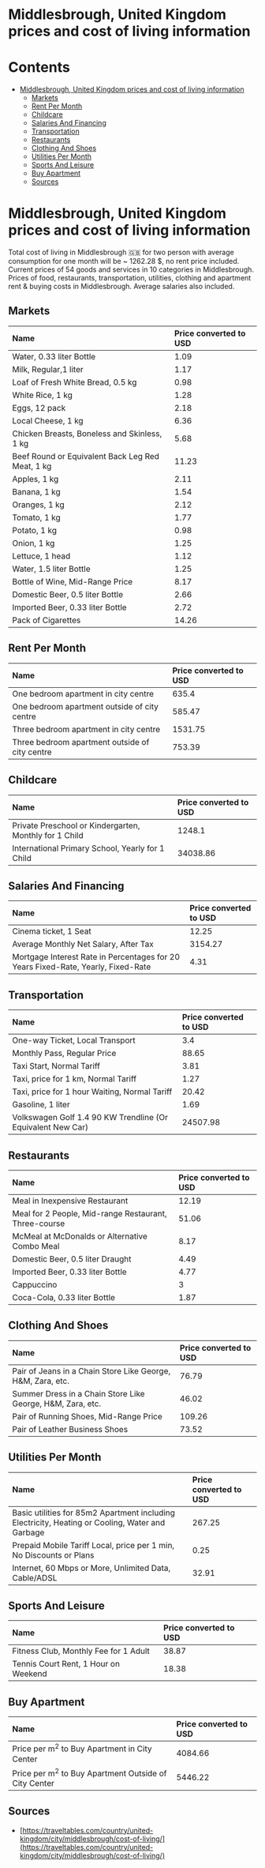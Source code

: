 
Middlesbrough, United Kingdom prices and cost of living information
===================================================================

Contents
========

* [Middlesbrough, United Kingdom prices and cost of living information](#middlesbrough-united-kingdom-prices-and-cost-of-living-information)
	* [Markets](#markets)
	* [Rent Per Month](#rent-per-month)
	* [Childcare](#childcare)
	* [Salaries And Financing](#salaries-and-financing)
	* [Transportation](#transportation)
	* [Restaurants](#restaurants)
	* [Clothing And Shoes](#clothing-and-shoes)
	* [Utilities Per Month](#utilities-per-month)
	* [Sports And Leisure](#sports-and-leisure)
	* [Buy Apartment](#buy-apartment)
	* [Sources](#sources)

# Middlesbrough, United Kingdom prices and cost of living information


Total cost of living in Middlesbrough 🇬🇧 for two person with average consumption for one month will be ~ 1262.28 $, no 
rent price included. Current prices of 54 goods and services in 10 categories  in Middlesbrough. Prices of food, 
restaurants, transportation, utilities, clothing and apartment rent & buying costs in Middlesbrough. Average salaries 
also included.
## Markets

|Name|Price converted to USD|
| :--- | :--- |
|Water, 0.33 liter Bottle|1.09|
|Milk, Regular,1 liter|1.17|
|Loaf of Fresh White Bread, 0.5 kg|0.98|
|White Rice, 1 kg|1.28|
|Eggs, 12 pack|2.18|
|Local Cheese, 1 kg|6.36|
|Chicken Breasts, Boneless and Skinless, 1 kg|5.68|
|Beef Round or Equivalent Back Leg Red Meat, 1 kg |11.23|
|Apples, 1 kg|2.11|
|Banana, 1 kg|1.54|
|Oranges, 1 kg|2.12|
|Tomato, 1 kg|1.77|
|Potato, 1 kg|0.98|
|Onion, 1 kg|1.25|
|Lettuce, 1 head|1.12|
|Water, 1.5 liter Bottle|1.25|
|Bottle of Wine, Mid-Range Price|8.17|
|Domestic Beer, 0.5 liter Bottle|2.66|
|Imported Beer, 0.33 liter Bottle|2.72|
|Pack of Cigarettes|14.26|
  

## Rent Per Month

|Name|Price converted to USD|
| :--- | :--- |
|One bedroom apartment in city centre|635.4|
|One bedroom apartment outside of city centre|585.47|
|Three bedroom apartment in city centre|1531.75|
|Three bedroom apartment outside of city centre|753.39|
  

## Childcare

|Name|Price converted to USD|
| :--- | :--- |
|Private Preschool or Kindergarten, Monthly for 1 Child|1248.1|
|International Primary School, Yearly for 1 Child|34038.86|
  

## Salaries And Financing

|Name|Price converted to USD|
| :--- | :--- |
|Cinema ticket, 1 Seat|12.25|
|Average Monthly Net Salary, After Tax|3154.27|
|Mortgage Interest Rate in Percentages for 20 Years Fixed-Rate, Yearly, Fixed-Rate|4.31|
  

## Transportation

|Name|Price converted to USD|
| :--- | :--- |
|One-way Ticket, Local Transport|3.4|
|Monthly Pass, Regular Price|88.65|
|Taxi Start, Normal Tariff|3.81|
|Taxi, price for 1 km, Normal Tariff|1.27|
|Taxi, price for 1 hour Waiting, Normal Tariff|20.42|
|Gasoline, 1 liter|1.69|
|Volkswagen Golf 1.4 90 KW Trendline (Or Equivalent New Car)|24507.98|
  

## Restaurants

|Name|Price converted to USD|
| :--- | :--- |
|Meal in Inexpensive Restaurant|12.19|
|Meal for 2 People, Mid-range Restaurant, Three-course|51.06|
|McMeal at McDonalds or Alternative Combo Meal|8.17|
|Domestic Beer, 0.5 liter Draught|4.49|
|Imported Beer, 0.33 liter Bottle|4.77|
|Cappuccino|3|
|Coca-Cola, 0.33 liter Bottle|1.87|
  

## Clothing And Shoes

|Name|Price converted to USD|
| :--- | :--- |
|Pair of Jeans in a Chain Store Like George, H&M, Zara, etc.|76.79|
|Summer Dress in a Chain Store Like George, H&M, Zara, etc.|46.02|
|Pair of Running Shoes, Mid-Range Price|109.26|
|Pair of Leather Business Shoes|73.52|
  

## Utilities Per Month

|Name|Price converted to USD|
| :--- | :--- |
|Basic utilities for 85m2 Apartment including Electricity, Heating or Cooling, Water and Garbage|267.25|
|Prepaid Mobile Tariff Local, price per 1 min, No Discounts or Plans|0.25|
|Internet, 60 Mbps or More, Unlimited Data, Cable/ADSL|32.91|
  

## Sports And Leisure

|Name|Price converted to USD|
| :--- | :--- |
|Fitness Club, Monthly Fee for 1 Adult|38.87|
|Tennis Court Rent, 1 Hour on Weekend|18.38|
  

## Buy Apartment

|Name|Price converted to USD|
| :--- | :--- |
|Price per m<sup>2</sup> to Buy Apartment in City Center|4084.66|
|Price per m<sup>2</sup> to Buy Apartment Outside of City Center|5446.22|
  

## Sources

- [https://traveltables.com/country/united-kingdom/city/middlesbrough/cost-of-living/](https://traveltables.com/country/united-kingdom/city/middlesbrough/cost-of-living/)
